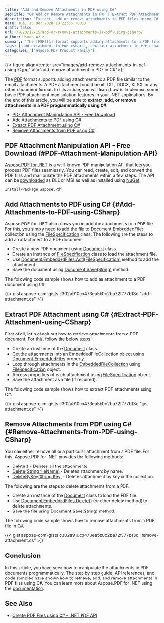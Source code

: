 ```yaml
---
title: 'Add and Remove Attachments in PDF using C#'
seoTitle: "C# Add or Remove Attachments in PDF | Extract PDF Attachments C#"
description: "Extract, add or remove attachments in PDF files using C#. Step by step guide with code samples to manipulate the PDF attachments programmatically."
date: Tue, 15 Dec 2020 18:22:35 +0000
draft: false
url: /2020/12/15/add-or-remove-attachments-in-pdf-using-csharp/
author: Usman Aziz
summary: 'The [PDF][1] format supports adding attachments to a PDF file similar to the email attachments. A PDF attachment could be of TXT, DOCX, XLSX, or any other document format. In this article, you will learn how to implement some basic PDF attachment manipulation features in your .NET applications. By the end of this article, you will be able to **extract, add, or remove attachments in a PDF programmatically using C#**.'
tags: ['add attachment in PDF csharp', 'extract attachment in PDF csharp', 'manipulate PDF attachments in csharp', 'remove attachment in PDF csharp']
categories: ['Aspose.PDF Product Family']
---
```




{{< figure align=center src="images/add-remove-attachments-in-pdf-using-C.jpg" alt="add remove attachment in PDF in C#">}}


The [PDF][2] format supports adding attachments to a PDF file similar to the email attachments. A PDF attachment could be of TXT, DOCX, XLSX, or any other document format. In this article, you will learn how to implement some basic PDF attachment manipulation features in your .NET applications. By the end of this article, you will be able to **extract, add, or remove attachments in a PDF programmatically using C#**.

*   [PDF Attachment Manipulation API - Free Download][3]
*   [Add Attachments to PDF using C#][4]
*   [Extract PDF Attachment using C#][5]
*   [Remove Attachments from PDF using C#][6]

## PDF Attachment Manipulation API - Free Download {#PDF-Attachment-Manipulation-API}

[Aspose.PDF for .NET][7] is a well-known PDF manipulation API that lets you process PDF files seamlessly. You can read, create, edit, and convert the PDF files and manipulate the PDF attachments within a few steps. The API can be [downloaded][8] as DLL or MSI as well as installed using [NuGet][9].

```
Install-Package Aspose.Pdf
```

## Add Attachments to PDF using C# {#Add-Attachments-to-PDF-using-CSharp}

Aspose.PDF for .NET also allows you to add the attachments to a PDF file. For this, you simply need to add the file to [Document.EmbeddedFiles][10] collection using the [FileSpecification][11] class. The following are the steps to add an attachment to a PDF document.

*   Create a new PDF document using [Document][12] class.
*   Create an instance of [FileSpecification][13] class to load the attachment file.
*   Use [Document.EmbeddedFiles.Add(FileSpecification)][14] method to add the attachment.
*   Save the document using [Document.Save(String)][15] method.

The following code sample shows how to add an attachment to a PDF document using C#.

{{< gist aspose-com-gists d302a910cb473ea5b0c2ba72f777b13c "add-attachment.cs" >}}

## Extract PDF Attachment using C# {#Extract-PDF-Attachment-using-CSharp}

First of all, let's check out how to retrieve attachments from a PDF document. For this, follow the below steps:

*   Create an instance of the [Document][16] class.
*   Get the attachments into an [EmbeddedFileCollection][17] object using [Document.EmbeddedFiles][18] property.
*   Loop through attachments in the [EmbeddedFileCollection][19] using [FileSpecification][20] object.
*   Access properties of each attachment using [FileSpecification][21] object.
*   Save the attachment as a file (if required).

The following code sample shows how to extract PDF attachments using C#.

{{< gist aspose-com-gists d302a910cb473ea5b0c2ba72f777b13c "get-attachment.cs" >}}

## Remove Attachments from PDF using C# {#Remove-Attachments-from-PDF-using-CSharp}

You can either remove all or a particular attachment from a PDF file. For this, Aspose.PDF for .NET provides the following methods:

*   [Delete()][22] - Deletes all the attachments.
*   [Delete(String fileName)][23] - Deletes attachment by name.
*   [DeleteByKey(String Key)][24] - Deletes attachment by key in the collection.

The following are the steps to delete attachments from a PDF.

*   Create an instance of the [Document][25] class to load the PDF file.
*   Use [Document.EmbeddedFiles.Delete()][26] (or other delete method) to delete attachments.
*   Save the file using [Document.Save(String)][27] method.

The following code sample shows how to remove attachments from a PDF file in C#.

{{< gist aspose-com-gists d302a910cb473ea5b0c2ba72f777b13c "remove-attachment.cs" >}}

## Conclusion

In this article, you have seen how to manipulate the attachments in PDF documents programmatically. The step by step guide, API references, and code samples have shown how to retrieve, add, and remove attachments in PDF files using C#. You can learn more about Aspose.PDF for .NET using the [documentation][28].

## See Also

*   [Create PDF Files using C# – .NET PDF API][29]




[1]: https://docs.fileformat.com/pdf/
[2]: https://docs.fileformat.com/pdf/
[3]: #PDF-Attachment-Manipulation-API
[4]: #Add-Attachments-to-PDF-using-CSharp
[5]: #Extract-PDF-Attachment-using-CSharp
[6]: #Remove-Attachments-from-PDF-using-CSharp
[7]: https://products.aspose.com/pdf/net
[8]: https://downloads.aspose.com/pdf/net
[9]: http://nuget.org/packages/Aspose.PDF
[10]: https://apireference.aspose.com/pdf/net/aspose.pdf/document/properties/embeddedfiles
[11]: https://apireference.aspose.com/pdf/net/aspose.pdf/filespecification
[12]: https://apireference.aspose.com/pdf/net/aspose.pdf/document
[13]: https://apireference.aspose.com/pdf/net/aspose.pdf/filespecification
[14]: https://apireference.aspose.com/pdf/net/aspose.pdf/embeddedfilecollection/methods/add
[15]: https://apireference.aspose.com/pdf/net/aspose.pdf.document/save/methods/4
[16]: https://apireference.aspose.com/pdf/net/aspose.pdf/document
[17]: https://apireference.aspose.com/pdf/net/aspose.pdf/embeddedfilecollection
[18]: https://apireference.aspose.com/pdf/net/aspose.pdf/document/properties/embeddedfiles
[19]: https://apireference.aspose.com/pdf/net/aspose.pdf/embeddedfilecollection
[20]: https://apireference.aspose.com/pdf/net/aspose.pdf/filespecification
[21]: https://apireference.aspose.com/pdf/net/aspose.pdf/filespecification
[22]: https://apireference.aspose.com/pdf/net/aspose.pdf/embeddedfilecollection/methods/delete
[23]: https://apireference.aspose.com/pdf/net/aspose.pdf.embeddedfilecollection/delete/methods/1
[24]: https://apireference.aspose.com/pdf/net/aspose.pdf/embeddedfilecollection/methods/deletebykey
[25]: https://apireference.aspose.com/pdf/net/aspose.pdf/document
[26]: https://apireference.aspose.com/pdf/net/aspose.pdf/embeddedfilecollection/methods/delete
[27]: https://apireference.aspose.com/pdf/net/aspose.pdf.document/save/methods/4
[28]: https://docs.aspose.com/pdf/net/overview/
[29]: https://blog.aspose.com/2020/12/02/create-pdf-files-using-csharp/





